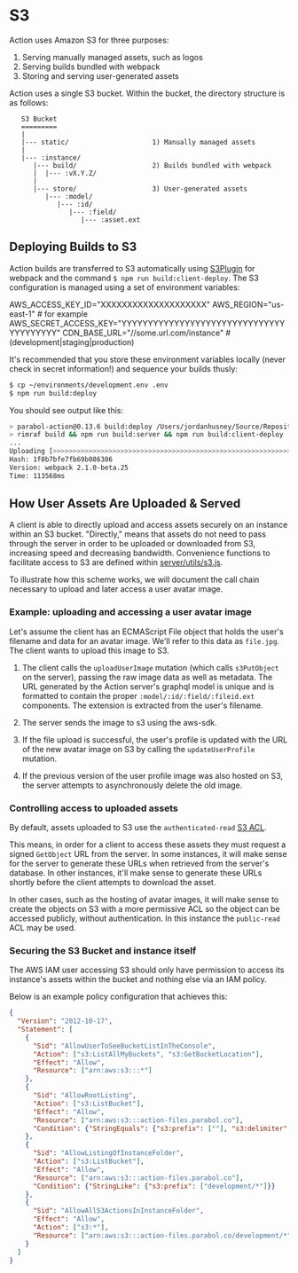 # S3

Action uses Amazon S3 for three purposes:

1.  Serving manually managed assets, such as logos
2.  Serving builds bundled with webpack
3.  Storing and serving user-generated assets

Action uses a single S3 bucket. Within the bucket, the directory structure
is as follows:

```
   S3 Bucket
   =========
   |
   |--- static/                     1) Manually managed assets
   |
   |--- :instance/
      |--- build/                   2) Builds bundled with webpack
      |  |--- :vX.Y.Z/
      |
      |--- store/                   3) User-generated assets
         |--- :model/
            |--- :id/
               |--- :field/
                  |--- :asset.ext

```

## Deploying Builds to S3

Action builds are transferred to S3 automatically using
[S3Plugin](https://github.com/MikaAK/s3-plugin-webpack) for webpack and
the command `$ npm run build:client-deploy`. The S3 configuration is managed
using a set of environment variables:

AWS_ACCESS_KEY_ID="XXXXXXXXXXXXXXXXXXXX"
AWS_REGION="us-east-1" # for example
AWS_SECRET_ACCESS_KEY="YYYYYYYYYYYYYYYYYYYYYYYYYYYYYYYYYYYYYYYY"
CDN_BASE_URL="//some.url.com/instance" # (development|staging|production)

It's recommended that you store these environment variables locally
(never check in secret information!) and sequence your builds thusly:

```bash
$ cp ~/environments/development.env .env
$ npm run build:deploy
```

You should see output like this:

```bash
> parabol-action@0.13.6 build:deploy /Users/jordanhusney/Source/Repositories/github.com/Parabol/action.git
> rimraf build && npm run build:server && npm run build:client-deploy
...
Uploading [>>>>>>>>>>>>>>>>>>>>>>>>>>>>>>>>>>>>>>>>>>>>>>>>>>>>>>>>>>>>>>>>>>>>>>>>>>>>>>>>>>>>>>>>>>>>>>>>>>>>] 100% 0.0s
Hash: 1f0b7bfe7fb69b086386
Version: webpack 2.1.0-beta.25
Time: 113568ms
```

## How User Assets Are Uploaded & Served

A client is able to directly upload and access assets securely on an instance
within an S3 bucket. "Directly," means that assets do not need to pass through
the server in order to be uploaded or downloaded from S3, increasing speed
and decreasing bandwidth. Convenience functions to facilitate access
to S3 are defined within [server/utils/s3.js](../packages/server/utils/s3.js).

To illustrate how this scheme works, we will document the call chain
necessary to upload and later access a user avatar image.

### Example: uploading and accessing a user avatar image

Let's assume the client has an ECMAScript File object that holds the user's
filename and data for an avatar image. We'll refer to this data as `file.jpg`.
The client wants to upload this image to S3.

1.  The client calls the `uploadUserImage` mutation (which calls `s3PutObject`
    on the server), passing the raw image data as well as metadata. The URL
    generated by the Action server's graphql model is unique and is formatted to
    contain the proper `:model/:id/:field/:fileid.ext` components. The
    extension is extracted from the user's filename.

2.  The server sends the image to s3 using the aws-sdk.

3.  If the file upload is successful, the user's profile is updated with
    the URL of the new avatar image on S3 by calling the `updateUserProfile`
    mutation.

4.  If the previous version of the user profile image was also hosted on S3,
    the server attempts to asynchronously delete the old image.

### Controlling access to uploaded assets

By default, assets uploaded to S3 use the `authenticated-read`
[S3 ACL](http://docs.aws.amazon.com/AmazonS3/latest/dev/acl-overview.html).

This means, in order for a client to access these assets they must request
a signed `GetObject` URL from the server. In some instances, it will make sense
for the server to generate these URLs when retrieved from the server's database.
In other instances, it'll make sense to generate these URLs shortly before
the client attempts to download the asset.

In other cases, such as the hosting of avatar images, it will make sense
to create the objects on S3 with a more permissive ACL so the object can be
accessed publicly, without authentication. In this instance the `public-read`
ACL may be used.

### Securing the S3 Bucket and instance itself

The AWS IAM user accessing S3 should only have permission to access its
instance's assets within the bucket and nothing else via an IAM policy.

Below is an example policy configuration that achieves this:

```json
{
  "Version": "2012-10-17",
  "Statement": [
    {
      "Sid": "AllowUserToSeeBucketListInTheConsole",
      "Action": ["s3:ListAllMyBuckets", "s3:GetBucketLocation"],
      "Effect": "Allow",
      "Resource": ["arn:aws:s3:::*"]
    },
    {
      "Sid": "AllowRootListing",
      "Action": ["s3:ListBucket"],
      "Effect": "Allow",
      "Resource": ["arn:aws:s3:::action-files.parabol.co"],
      "Condition": {"StringEquals": {"s3:prefix": [""], "s3:delimiter": ["/"]}}
    },
    {
      "Sid": "AllowListingOfInstanceFolder",
      "Action": ["s3:ListBucket"],
      "Effect": "Allow",
      "Resource": ["arn:aws:s3:::action-files.parabol.co"],
      "Condition": {"StringLike": {"s3:prefix": ["development/*"]}}
    },
    {
      "Sid": "AllowAllS3ActionsInInstanceFolder",
      "Effect": "Allow",
      "Action": ["s3:*"],
      "Resource": ["arn:aws:s3:::action-files.parabol.co/development/*"]
    }
  ]
}
```

